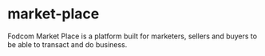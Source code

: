 # market-place
Fodcom Market Place is a platform built for marketers, sellers and buyers to be able to transact and do business.
